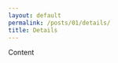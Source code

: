 ```yaml
---
layout: default
permalink: /posts/01/details/
title: Details
---
```

<script type="text/javascript" src="/assets/scripts/verifyRequest.min.js"></script>
<body onload="checkData(1, '/contents/pages/posts/01/auth.html')">
  Content
</body>
